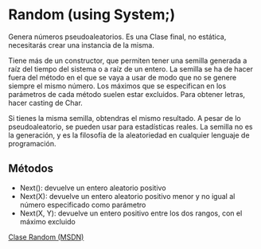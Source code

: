 # Random (using System;)

Genera números pseudoaleatorios. Es una Clase final, no estática, necesitarás crear una instancia de la misma.

Tiene más de un constructor, que permiten tener una semilla generada a raíz del tiempo del sistema o a raíz de un entero. La semilla se ha de hacer fuera del método en el que se vaya a usar de modo que no se genere siempre el mismo número.
Los máximos que se especifican en los parámetros de cada método suelen estar excluidos. Para obtener letras, hacer casting de Char.

Si tienes la misma semilla, obtendras el mismo resultado.
A pesar de lo pseudoaleatorio, se pueden usar para estadísticas reales. La semilla no es la generación, y es la filosofía de la aleatoriedad en cualquier lenguaje de programación.

## Métodos

* Next(): devuelve un entero aleatorio positivo
* Next(X): devuelve un entero aleatorio positivo menor y no igual al número especificado como parámetro
* Next(X, Y): devuelve un entero positivo entre los dos rangos, con el máximo excluido

[Clase Random (MSDN)](https://msdn.microsoft.com/es-es/library/system.random(v=vs.110).aspx)
